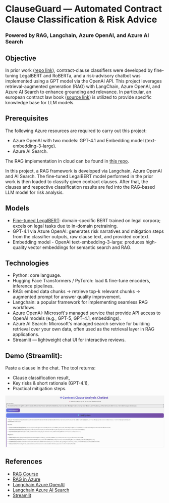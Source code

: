 # ClauseGuard — Automated Contract Clause Classification & Risk Advice
### Powered by RAG, Langchain, Azure OpenAI, and Azure AI Search

## Objective

In prior work ([repo link](https://github.com/DucDungTran/NLP/tree/main/Contract-clause-analysis-chatbot)), contract-clause classifiers were developed by fine-tuning LegalBERT and RoBERTa, and a risk-advisory chatbot was implemented using a GPT model via the OpenAI API. This project leverages retrieval-augmented generation (RAG) with LangChain, Azure OpenAI, and Azure AI Search to enhance grounding and relevance. In particular, an european contract law book ([source link](https://www.legiscompare.fr/web/IMG/pdf/CFR_I-XXXIV_1-614.pdf)) is utilized to provide specific knowledge base for LLM models.

## Prerequisites

The following Azure resources are required to carry out this project:
- Azure OpenAI with two models: GPT-4.1 and Embedding model (text-embedding-3-large).
- Azure AI Search.

The RAG implementation in cloud can be found in [this repo](https://github.com/DucDungTran/RAG/tree/main/rag-cloud).

In this project, a RAG framework is developed via Langchain, Azure OpenAI and AI Search. The fine-tuned LegalBERT model performed in the prior work is then loaded to classify given contract clauses. After that, the clauses and respective classification results are fed into the RAG-based LLM model for risk analysis.

## Models
- [Fine-tuned LegalBERT](https://github.com/DucDungTran/NLP/tree/main/Contract-clause-analysis-chatbot): domain-specific BERT trained on legal corpora; excels on legal tasks due to in-domain pretraining. 
- GPT-4.1 via Azure OpenAI: generates risk narratives and mitigation steps from the classifier outputs, raw clause text, and provided context.
- Embedding model - OpenAI text-embedding-3-large: produces high-quality vector embeddings for semantic search and RAG.

## Technologies
- Python: core language.
- Hugging Face Transformers / PyTorch: load & fine-tune encoders, inference pipelines.
- RAG: embed data chunks -> retrieve top-k relevant chunks -> augmented prompt for answer quality improvement.
- Langchain: a popular framework for implementing seamless RAG workflows.
- Azure OpenAI: Microsoft's managed service that provide API access to OpenAI models (e.g., GPT-5, GPT-4.1, embeddings).
- Azure AI Search: Microsoft's managed search service for building retrieval over your own data, often used as the retrieval layer in RAG applications.
- Streamlit — lightweight chat UI for interactive reviews.

## Demo (Streamlit):

Paste a clause in the chat. The tool returns:
- Clause classification result,
- Key risks & short rationale (GPT-4.1),
- Practical mitigation steps.

![Streamlit demo](images/demo.png)

## References
- [RAG Course](https://www.deeplearning.ai/courses/retrieval-augmented-generation-rag/)
- [RAG in Azure](https://www.udemy.com/course/rag-azure/?srsltid=AfmBOopllP1u1rFr7lPo57zgQZU-igkB3-yKjzveLY8uwyStl89nfWZ0)
- [Langchain Azure OpenAI](https://python.langchain.com/docs/integrations/llms/azure_openai/)
- [Langchain Azure AI Search](https://python.langchain.com/docs/integrations/vectorstores/azuresearch/#configure-vector-store-settings)
- [Streamlit](https://streamlit.io/)